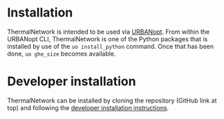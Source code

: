 # Installation
ThermalNetwork is intended to be used via [URBANopt](https://docs.urbanopt.net). From within the URBANopt CLI, ThermalNetwork is one of the Python packages that is installed by use of the `uo install_python` command. Once that has been done, `uo ghe_size` becomes available.

# Developer installation
ThermalNetwork can be installed by cloning the repository (GitHub link at top) and following the [developer installation instructions](https://github.com/NREL/ThermalNetwork?tab=readme-ov-file#developer-installation).
